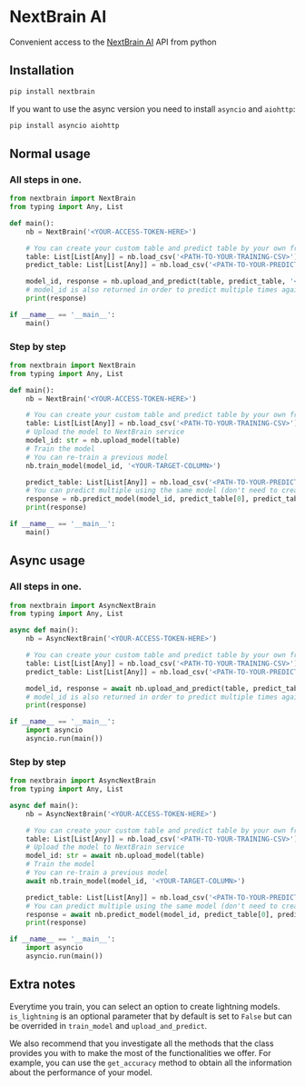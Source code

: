 # NextBrain AI
Convenient access to the [NextBrain AI](https://nextbrain.ai) API from python

## Installation
```bash
pip install nextbrain
```

If you want to use the async version you need to install `asyncio` and `aiohttp`:

```bash
pip install asyncio aiohttp
```

## Normal usage

### All steps in one.
```python
from nextbrain import NextBrain
from typing import Any, List

def main():
    nb = NextBrain('<YOUR-ACCESS-TOKEN-HERE>')

    # You can create your custom table and predict table by your own from any source
    table: List[List[Any]] = nb.load_csv('<PATH-TO-YOUR-TRAINING-CSV>')
    predict_table: List[List[Any]] = nb.load_csv('<PATH-TO-YOUR-PREDICTING-CSV>')

    model_id, response = nb.upload_and_predict(table, predict_table, '<YOUR-TARGET-COLUMN>')
    # model_id is also returned in order to predict multiple times against same model
    print(response)

if __name__ == '__main__':
    main()
```

### Step by step
```python
from nextbrain import NextBrain
from typing import Any, List

def main():
    nb = NextBrain('<YOUR-ACCESS-TOKEN-HERE>')

    # You can create your custom table and predict table by your own from any source
    table: List[List[Any]] = nb.load_csv('<PATH-TO-YOUR-TRAINING-CSV>')
    # Upload the model to NextBrain service
    model_id: str = nb.upload_model(table)
    # Train the model
    # You can re-train a previous model
    nb.train_model(model_id, '<YOUR-TARGET-COLUMN>')

    predict_table: List[List[Any]] = nb.load_csv('<PATH-TO-YOUR-PREDICTING-CSV>')
    # You can predict multiple using the same model (don't need to create a new model each time)
    response = nb.predict_model(model_id, predict_table[0], predict_table[1:])
    print(response)

if __name__ == '__main__':
    main()
```

## Async usage

### All steps in one.
```python
from nextbrain import AsyncNextBrain
from typing import Any, List

async def main():
    nb = AsyncNextBrain('<YOUR-ACCESS-TOKEN-HERE>')

    # You can create your custom table and predict table by your own from any source
    table: List[List[Any]] = nb.load_csv('<PATH-TO-YOUR-TRAINING-CSV>')
    predict_table: List[List[Any]] = nb.load_csv('<PATH-TO-YOUR-PREDICTING-CSV>')

    model_id, response = await nb.upload_and_predict(table, predict_table, '<YOUR-TARGET-COLUMN>')
    # model_id is also returned in order to predict multiple times against same model
    print(response)

if __name__ == '__main__':
    import asyncio
    asyncio.run(main())
```

### Step by step
```python
from nextbrain import AsyncNextBrain
from typing import Any, List

async def main():
    nb = AsyncNextBrain('<YOUR-ACCESS-TOKEN-HERE>')

    # You can create your custom table and predict table by your own from any source
    table: List[List[Any]] = nb.load_csv('<PATH-TO-YOUR-TRAINING-CSV>')
    # Upload the model to NextBrain service
    model_id: str = await nb.upload_model(table)
    # Train the model
    # You can re-train a previous model
    await nb.train_model(model_id, '<YOUR-TARGET-COLUMN>')

    predict_table: List[List[Any]] = nb.load_csv('<PATH-TO-YOUR-PREDICTING-CSV>')
    # You can predict multiple using the same model (don't need to create a new model each time)
    response = await nb.predict_model(model_id, predict_table[0], predict_table[1:])
    print(response)

if __name__ == '__main__':
    import asyncio
    asyncio.run(main())
```

## Extra notes

Everytime you train, you can select an option to create lightning models. `is_lightning` is an optional parameter that by default is set to `False` but can be overrided in `train_model` and `upload_and_predict`.

We also recommend that you investigate all the methods that the class provides you with to make the most of the functionalities we offer. For example, you can use the `get_accuracy` method to obtain all the information about the performance of your model.

